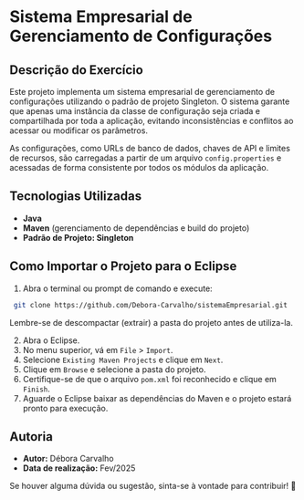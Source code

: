 # Sistema Empresarial de Gerenciamento de Configurações

## Descrição do Exercício
Este projeto implementa um sistema empresarial de gerenciamento de configurações utilizando o padrão de projeto Singleton. O sistema garante que apenas uma instância da classe de configuração seja criada e compartilhada por toda a aplicação, evitando inconsistências e conflitos ao acessar ou modificar os parâmetros.

As configurações, como URLs de banco de dados, chaves de API e limites de recursos, são carregadas a partir de um arquivo `config.properties` e acessadas de forma consistente por todos os módulos da aplicação.

## Tecnologias Utilizadas
- **Java**
- **Maven** (gerenciamento de dependências e build do projeto)
- **Padrão de Projeto: Singleton**

## Como Importar o Projeto para o Eclipse
1. Abra o terminal ou prompt de comando e execute:
```sh
 git clone https://github.com/Debora-Carvalho/sistemaEmpresarial.git
```

Lembre-se de descompactar (extrair) a pasta do projeto antes de utiliza-la.

2. Abra o Eclipse.
3. No menu superior, vá em `File` > `Import`.
4. Selecione `Existing Maven Projects` e clique em `Next`.
5. Clique em `Browse` e selecione a pasta do projeto.
6. Certifique-se de que o arquivo `pom.xml` foi reconhecido e clique em `Finish`.
7. Aguarde o Eclipse baixar as dependências do Maven e o projeto estará pronto para execução.

## Autoria
- **Autor:** Débora Carvalho
- **Data de realização:** Fev/2025

Se houver alguma dúvida ou sugestão, sinta-se à vontade para contribuir! 🚀


